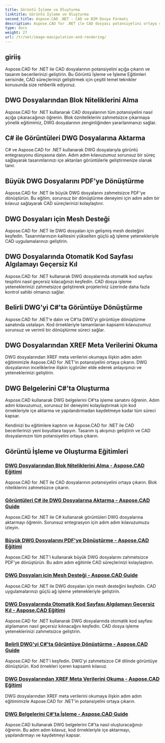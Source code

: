 ```yaml
---
title: Görüntü İşleme ve Oluşturma
linktitle: Görüntü İşleme ve Oluşturma
second_title: Aspose.CAD .NET - CAD ve BIM Dosya Formatı
description: Aspose.CAD for .NET ile CAD dosyası potansiyelini ortaya çıkarın. Blok öznitelik çıkarma, görüntü içe aktarma, DWG'den PDF'ye dönüştürme, ağ desteği ve daha fazlasını zahmetsizce öğrenin.
type: docs
weight: 27
url: /tr/net/image-manipulation-and-rendering/
---
```


## giriiş

Aspose.CAD for .NET ile CAD dosyalarının potansiyelini açığa çıkarın ve tasarım becerilerinizi geliştirin. Bu Görüntü İşleme ve İşleme Eğitimleri serisinde, CAD süreçlerinizi geliştirmek için çeşitli temel teknikler konusunda size rehberlik ediyoruz.

 ## DWG Dosyalarından Blok Niteliklerini Alma 
Aspose.CAD for .NET kullanarak CAD dosyalarının tüm potansiyelini nasıl açığa çıkaracağınızı öğrenin. Blok özniteliklerini zahmetsizce çıkarmaya yönelik eğitimimiz, DWG dosyalarının zenginliğinden yararlanmanızı sağlar.

 ## C# ile Görüntüleri DWG Dosyalarına Aktarma 
C# ve Aspose.CAD for .NET kullanarak DWG dosyalarıyla görüntü entegrasyonu dünyasına dalın. Adım adım kılavuzumuz sorunsuz bir süreç sağlayarak tasarımlarınızı içe aktarılan görüntülerle geliştirmenize olanak tanır.

 ## Büyük DWG Dosyalarını PDF'ye Dönüştürme 
Aspose.CAD for .NET ile büyük DWG dosyalarını zahmetsizce PDF'ye dönüştürün. Bu eğitim, sorunsuz bir dönüştürme deneyimi için adım adım bir kılavuz sağlayarak CAD süreçlerinizi kolaylaştırır.

 ## DWG Dosyaları için Mesh Desteği 
Aspose.CAD for .NET ile DWG dosyaları için gelişmiş mesh desteğini keşfedin. Tasarımlarınızın kalitesini yükselten güçlü ağ işleme yetenekleriyle CAD uygulamalarınızı geliştirin.

 ## DWG Dosyalarında Otomatik Kod Sayfası Algılamayı Geçersiz Kıl 
Aspose.CAD for .NET kullanarak DWG dosyalarında otomatik kod sayfası tespitini nasıl geçersiz kılacağınızı keşfedin. CAD dosya işleme yeteneklerinizi zahmetsizce geliştirerek projeleriniz üzerinde daha fazla kontrol sahibi olmanızı sağlar.

 ## Belirli DWG'yi C#'ta Görüntüye Dönüştürme 
Aspose.CAD for .NET'e dalın ve C#'ta DWG'yi görüntüye dönüştürme sanatında ustalaşın. Kod örnekleriyle tamamlanan kapsamlı kılavuzumuz sorunsuz ve verimli bir dönüştürme süreci sağlar.

 ## DWG Dosyalarından XREF Meta Verilerini Okuma 
DWG dosyalarından XREF meta verilerini okumaya ilişkin adım adım eğitimimizle Aspose.CAD for .NET'in potansiyelini ortaya çıkarın. DWG dosyalarının inceliklerine ilişkin içgörüler elde ederek anlayışınızı ve yeteneklerinizi geliştirin.

 ## DWG Belgelerini C#'ta Oluşturma 
Aspose.CAD kullanarak DWG belgelerini C#'ta işleme sanatını öğrenin. Adım adım kılavuzumuz, sorunsuz bir deneyimi kolaylaştırmak için kod örnekleriyle içe aktarma ve yapılandırmadan kaydetmeye kadar tüm süreci kapsar.

Kendinizi bu eğitimlere kaptırın ve Aspose.CAD for .NET ile CAD becerilerinizi yeni boyutlara taşıyın. Tasarım iş akışınızı geliştirin ve CAD dosyalarınızın tüm potansiyelini ortaya çıkarın.
## Görüntü İşleme ve Oluşturma Eğitimleri
### [DWG Dosyalarından Blok Niteliklerini Alma - Aspose.CAD Eğitimi](./getting-block-attributes-from-dwg/)
Aspose.CAD for .NET ile CAD dosyalarının potansiyelini ortaya çıkarın. Blok niteliklerini zahmetsizce çıkarın.
### [Görüntüleri C# ile DWG Dosyalarına Aktarma - Aspose.CAD Guide](./importing-images-into-dwg/)
Aspose.CAD for .NET ile C# kullanarak görüntüleri DWG dosyalarına aktarmayı öğrenin. Sorunsuz entegrasyon için adım adım kılavuzumuzu izleyin.
### [Büyük DWG Dosyalarını PDF'ye Dönüştürme - Aspose.CAD Eğitimi](./converting-large-dwg-files-to-pdf/)
Aspose.CAD for .NET'i kullanarak büyük DWG dosyalarını zahmetsizce PDF'ye dönüştürün. Bu adım adım eğitimle CAD süreçlerinizi kolaylaştırın.
### [DWG Dosyaları için Mesh Desteği - Aspose.CAD Guide](./mesh-support-for-dwg/)
Aspose.CAD for .NET ile DWG dosyaları için mesh desteğini keşfedin. CAD uygulamalarınızı güçlü ağ işleme yetenekleriyle geliştirin.
### [DWG Dosyalarında Otomatik Kod Sayfası Algılamayı Geçersiz Kıl - Aspose.CAD Eğitimi](./override-automatic-codepage-detection-in-dwg/)
Aspose.CAD for .NET kullanarak DWG dosyalarında otomatik kod sayfası algılamanın nasıl geçersiz kılınacağını keşfedin. CAD dosya işleme yeteneklerinizi zahmetsizce geliştirin.
### [Belirli DWG'yi C#'ta Görüntüye Dönüştürme - Aspose.CAD Guide](./converting-particular-dwg-to-image/)
Aspose.CAD for .NET'i keşfedin. DWG'yi zahmetsizce C# dilinde görüntüye dönüştürün. Kod örnekleri içeren kapsamlı kılavuz.
### [DWG Dosyalarından XREF Meta Verilerini Okuma - Aspose.CAD Eğitimi](./reading-xref-metadata-from-dwg/)
DWG dosyalarından XREF meta verilerini okumaya ilişkin adım adım eğitimimizle Aspose.CAD for .NET'in potansiyelini ortaya çıkarın.
### [DWG Belgelerini C#'ta İşleme - Aspose.CAD Guide](./rendering-dwg-documents/)
Aspose.CAD kullanarak DWG belgelerini C#'ta nasıl oluşturacağınızı öğrenin. Bu adım adım kılavuz, kod örnekleriyle içe aktarmayı, yapılandırmayı ve kaydetmeyi kapsar.